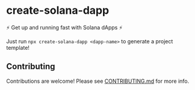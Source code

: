 # create-solana-dapp

:zap: Get up and running fast with Solana dApps :zap:

Just run `npx create-solana-dapp <dapp-name>` to generate a project template!

## Contributing

Contributions are welcome! Please see [CONTRIBUTING.md](./CONTRIBUTING.md) for more info.
